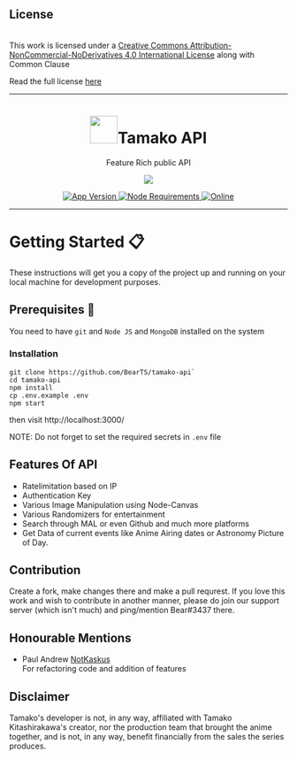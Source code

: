 
## License
<br />This work is licensed under a <a rel="license" href="http://creativecommons.org/licenses/by-nc-nd/4.0/">Creative Commons Attribution-NonCommercial-NoDerivatives 4.0 International License</a> along with Common Clause

Read the full license <a href="https://github.com/BearTS/tamako-api/blob/main/LICENSE.md">here</a>

---

<h1 align="center"> <img src='https://raw.githubusercontent.com/Tamako-Tech/Tamako-Docs/main/static/img/logo.png' height='50'>Tamako API</h1>
<p align="center">Feature Rich public API</p>

<p align="center">
  <a href="http://forthebadge.com/">
    <img src="http://forthebadge.com/images/badges/built-with-love.svg"/>
  </a>
</p>

<p align="center">
  <a href="https://github.com/BearTS/Tamako-API">
    <img src="https://img.shields.io/github/package-json/v/BearTS/tamako-api/main?color=pink&label=Current%20Version" alt="App Version" />
  </a>
  <a href="https://nodejs.org/dist/latest-v16.x/">
    <img src="https://img.shields.io/static/v1?label=node&message=>=16.0.0&color=success&logo=Node.js&logoColor=white" alt="Node Requirements">
  </a>
  <!-- <a href="https://github.com/BearTS/Tamako">
    <img src="https://img.shields.io/github/workflow/status/BearTS/Tamako/Docker%20Image" alt="build">
  </a> -->
  <a href="https://discord.gg/dDnmY56">
    <img src="https://img.shields.io/discord/744871453060759682?color=%237289DA&label=Support&logo=discord&logoColor=white" alt="Online">
  </a>
</p>
<p align="center">
  
</p>

---

# Getting Started 📋
These instructions will get you a copy of the project up and running on your local machine for development purposes.
## Prerequisites 🚪
You need to have `git` and `Node JS` and `MongoDB` installed on the system 
### Installation
```
git clone https://github.com/BearTS/tamako-api`
cd tamako-api
npm install
cp .env.example .env
npm start
```
then visit http://localhost:3000/

NOTE: Do not forget to set the required secrets in `.env` file

## Features Of API
- Ratelimitation based on IP
- Authentication Key 
- Various Image Manipulation using Node-Canvas
- Various Randomizers for entertainment
- Search through MAL or even Github and much more platforms
- Get Data of current events like Anime Airing dates or Astronomy Picture of Day.

## Contribution
Create a fork, make changes there and make a pull requrest.
If you love this work and wish to contribute in another manner, please do join our support server (which isn't much) and ping/mention Bear#3437 there.

## Honourable Mentions
- Paul Andrew [NotKaskus](https://github.com/NotKaskus)<br/>
  For refactoring code and addition of features

## Disclaimer
Tamako's developer is not, in any way, affiliated with Tamako Kitashirakawa's creator, nor the production team that brought the anime together, and is not, in any way, benefit financially from the sales the series produces.
